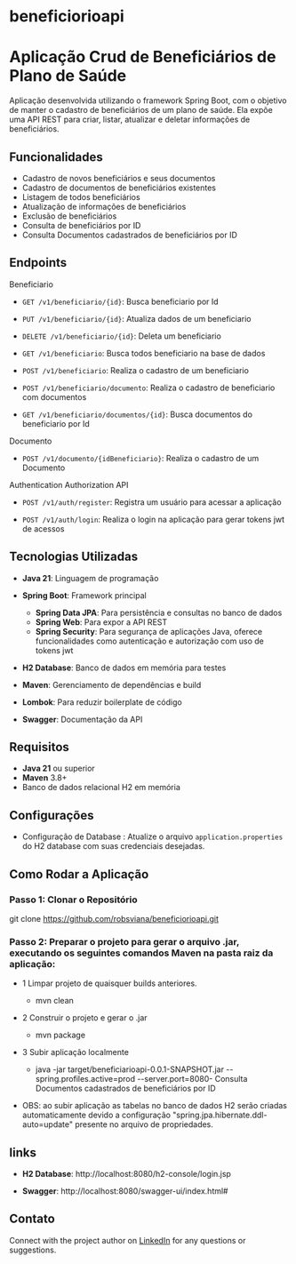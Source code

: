 # beneficiorioapi
# Aplicação Crud de Beneficiários de Plano de Saúde

Aplicação desenvolvida utilizando o framework Spring Boot, com o objetivo de manter o cadastro de beneficiários de um plano de saúde. Ela expõe uma API REST para criar, listar, atualizar e deletar informações de beneficiários.

## Funcionalidades

- Cadastro de novos beneficiários e seus documentos
- Cadastro de documentos de beneficiários existentes
- Listagem de todos beneficiários
- Atualização de informações de beneficiários
- Exclusão de beneficiários
- Consulta de beneficiários por ID
- Consulta Documentos cadastrados de beneficiários por ID

## Endpoints

Beneficiario

- `GET /v1/beneficiario/{id}`: Busca beneficiario por Id

- `PUT /v1/beneficiario/{id}`: Atualiza dados de um beneficiario

- `DELETE /v1/beneficiario/{id}`: Deleta um beneficiario

- `GET /v1/beneficiario`: Busca todos beneficiario na base de dados

- `POST /v1/beneficiario`: Realiza o cadastro de um beneficiario

- `POST /v1/beneficiario/documento`: Realiza o cadastro de beneficiario com documentos

- `GET /v1/beneficiario/documentos/{id}`: Busca documentos do beneficiario por Id

Documento

- `POST /v1/documento/{idBeneficiario}`: Realiza o cadastro de um Documento

Authentication Authorization API

- `POST /v1/auth/register`: Registra um usuário para acessar a aplicação

- `POST /v1/auth/login`: Realiza o login na aplicação para gerar tokens jwt de acessos

## Tecnologias Utilizadas

- **Java 21**: Linguagem de programação
- **Spring Boot**: Framework principal
    - **Spring Data JPA**: Para persistência e consultas no banco de dados
    - **Spring Web**: Para expor a API REST
    - **Spring Security**:  Para segurança de aplicações Java, oferece funcionalidades como autenticação e autorização com uso de tokens jwt

- **H2 Database**: Banco de dados em memória para testes
- **Maven**: Gerenciamento de dependências e build
- **Lombok**: Para reduzir boilerplate de código
- **Swagger**: Documentação da API



## Requisitos

- **Java 21** ou superior
- **Maven** 3.8+
- Banco de dados relacional H2 em memória

## Configurações

- Configuração de Database : Atualize o arquivo `application.properties` do H2 database com suas credenciais desejadas.

## Como Rodar a Aplicação

### Passo 1: Clonar o Repositório

git clone https://github.com/robsviana/beneficiorioapi.git

### Passo 2: Preparar o projeto para gerar o arquivo .jar,  executando os seguintes comandos Maven na pasta raiz da aplicação:
 
- 1 Limpar projeto de quaisquer builds anteriores.
    - mvn clean

- 2 Construir o projeto e gerar o .jar
    - mvn package
  
- 3 Subir aplicação localmente
    - java -jar target/beneficiarioapi-0.0.1-SNAPSHOT.jar --spring.profiles.active=prod --server.port=8080- Consulta Documentos cadastrados de beneficiários por ID

- OBS: ao subir aplicação as tabelas no banco de dados H2 serão criadas automaticamente devido a configuração "spring.jpa.hibernate.ddl-auto=update" presente no arquivo de propriedades.

## links 

- **H2 Database**: http://localhost:8080/h2-console/login.jsp

- **Swagger**: http://localhost:8080/swagger-ui/index.html#

## Contato
Connect with the project author on [LinkedIn](https://www.linkedin.com/in/robson-viana-freitas/) for any questions or suggestions.

